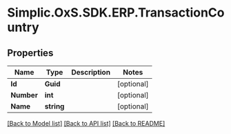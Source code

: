 # Simplic.OxS.SDK.ERP.TransactionCountry

## Properties

Name | Type | Description | Notes
------------ | ------------- | ------------- | -------------
**Id** | **Guid** |  | [optional] 
**Number** | **int** |  | [optional] 
**Name** | **string** |  | [optional] 

[[Back to Model list]](../README.md#documentation-for-models) [[Back to API list]](../README.md#documentation-for-api-endpoints) [[Back to README]](../README.md)

